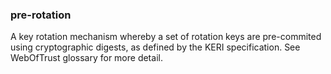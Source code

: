 ### pre-rotation

A key rotation mechanism whereby a set of rotation keys are pre-commited using cryptographic digests, as defined by the KERI specification. See WebOfTrust glossary for more detail.